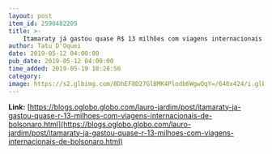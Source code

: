 ```yaml
---
layout: post
item_id: 2590482205
title: >-
    Itamaraty já gastou quase R$ 13 milhões com viagens internacionais de Bolsonaro : Lauro Jardim
author: Tatu D'Oquei
date: 2019-05-12 04:00:00
pub_date: 2019-05-12 04:00:00
time_added: 2019-05-19 18:28:56
category: 
image: https://s2.glbimg.com/0DhEF8D27GlBMK4Plodb6WgwOqY=/640x424/i.glbimg.com/og/ig/infoglobo1/f/original/2019/05/10/82106713_pa_santiago_-_chile_21-03-2019_presidente_da_republica_jair_bolsonaro_desembarca_no_aer.jpg
---
```


**Link:** [https://blogs.oglobo.globo.com/lauro-jardim/post/itamaraty-ja-gastou-quase-r-13-milhoes-com-viagens-internacionais-de-bolsonaro.html](https://blogs.oglobo.globo.com/lauro-jardim/post/itamaraty-ja-gastou-quase-r-13-milhoes-com-viagens-internacionais-de-bolsonaro.html)

